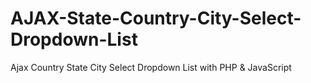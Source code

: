 # AJAX-State-Country-City-Select-Dropdown-List
Ajax Country State City Select Dropdown List with PHP &amp; JavaScript

